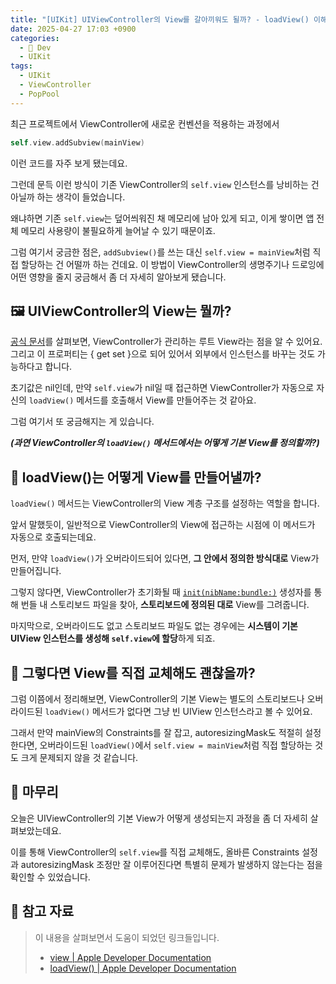 ```yaml
---
title: "[UIKit] UIViewController의 View를 갈아끼워도 될까? - loadView() 이해하기"
date: 2025-04-27 17:03 +0900
categories:
  - 🍎 Dev
  - UIKit
tags:
  - UIKit
  - ViewController
  - PopPool
---
```

최근 프로젝트에서 ViewController에 새로운 컨벤션을 적용하는 과정에서 

```swift
self.view.addSubview(mainView)
```

이런 코드를 자주 보게 됐는데요.

그런데 문득 이런 방식이 기존 ViewController의 `self.view` 인스턴스를 낭비하는 건 아닐까 하는 생각이 들었습니다.

왜냐하면 기존 `self.view`는 덮어씌워진 채 메모리에 남아 있게 되고, 이게 쌓이면 앱 전체 메모리 사용량이 불필요하게 늘어날 수 있기 때문이죠.

그럼 여기서 궁금한 점은, `addSubview()`를 쓰는 대신 `self.view = mainView`처럼 직접 할당하는 건 어떨까 하는 건데요. 이 방법이 ViewController의 생명주기나 드로잉에 어떤 영향을 줄지 궁금해서 좀 더 자세히 알아보게 됐습니다.

## 🖼️ UIViewController의 View는 뭘까?

[공식 문서](https://developer.apple.com/documentation/uikit/uiviewcontroller/view)를 살펴보면, ViewController가 관리하는 루트 View라는 점을 알 수 있어요. 그리고 이 프로퍼티는 { get set }으로 되어 있어서 외부에서 인스턴스를 바꾸는 것도 가능하다고 합니다.

초기값은 nil인데, 만약 `self.view`가 nil일 때 접근하면 ViewController가 자동으로 자신의 `loadView()` 메서드를 호출해서 View를 만들어주는 것 같아요.

그럼 여기서 또 궁금해지는 게 있습니다. 

_**(과연 ViewController의 `loadView()` 메서드에서는 어떻게 기본 View를 정의할까?)**_

## 🤔 loadView()는 어떻게 View를 만들어낼까?

`loadView()` 메서드는 ViewController의 View 계층 구조를 설정하는 역할을 합니다.

앞서 말했듯이, 일반적으로 ViewController의 View에 접근하는 시점에 이 메서드가 자동으로 호출되는데요.

먼저, 만약 `loadView()`가 오버라이드되어 있다면, **그 안에서 정의한 방식대로** View가 만들어집니다.

그렇지 않다면, ViewController가 초기화될 때 [`init(nibName:bundle:)`](https://developer.apple.com/documentation/uikit/uiviewcontroller/init(nibname:bundle:)) 생성자를 통해 번들 내 스토리보드 파일을 찾아, **스토리보드에 정의된 대로** View를 그려줍니다.

마지막으로, 오버라이드도 없고 스토리보드 파일도 없는 경우에는 **시스템이 기본 UIView 인스턴스를 생성해 `self.view`에 할당**하게 되죠.

## 🔧 그렇다면 View를 직접 교체해도 괜찮을까?

그럼 이쯤에서 정리해보면, ViewController의 기본 View는 별도의 스토리보드나 오버라이드된 `loadView()` 메서드가 없다면 그냥 빈 UIView 인스턴스라고 볼 수 있어요.

그래서 만약 mainView의 Constraints를 잘 잡고, autoresizingMask도 적절히 설정한다면, 오버라이드된 `loadView()`에서 `self.view = mainView`처럼 직접 할당하는 것도 크게 문제되지 않을 것 같습니다.

## 🏁 마무리

오늘은 UIViewController의 기본 View가 어떻게 생성되는지 과정을 좀 더 자세히 살펴보았는데요.

이를 통해 ViewController의 `self.view`를 직접 교체해도, 올바른 Constraints 설정과 autoresizingMask 조정만 잘 이루어진다면 특별히 문제가 발생하지 않는다는 점을 확인할 수 있었습니다.

## 🔗 참고 자료
> 이 내용을 살펴보면서 도움이 되었던 링크들입니다.
>- [view \| Apple Developer Documentation](https://developer.apple.com/documentation/uikit/uiviewcontroller/view)
>- [loadView() \| Apple Developer Documentation](https://developer.apple.com/documentation/uikit/uiviewcontroller/loadview())